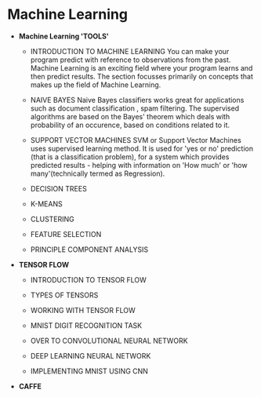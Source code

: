 # Machine Learning
- **Machine Learning 'TOOLS'**

    - INTRODUCTION TO MACHINE LEARNING
    You can make your program predict with reference to observations from the past. Machine Learning is an exciting field where your program learns and then predict results. The section focusses primarily on concepts that makes up the field of Machine Learning.  
      
    - NAIVE BAYES
      Naive Bayes classifiers works great for applications such as document classification , spam filtering. The supervised algorithms are based on the Bayes' theorem which deals with probability of an occurence, based on conditions related to it.
      
    - SUPPORT VECTOR MACHINES
      SVM or Support Vector Machines uses supervised learning method. It is used for 'yes or no' prediction (that is a classification problem), for a system which provides predicted results - helping with information on 'How much' or 'how many'(technically termed as Regression). 
      
    - DECISION TREES
      
    - K-MEANS
    
    - CLUSTERING
    
    - FEATURE SELECTION
      
    - PRINCIPLE COMPONENT ANALYSIS
      
    
- **TENSOR FLOW**
    - INTRODUCTION TO TENSOR FLOW
    
    - TYPES OF TENSORS 
    
    - WORKING WITH TENSOR FLOW
    
    - MNIST DIGIT RECOGNITION TASK
    
    - OVER TO CONVOLUTIONAL NEURAL NETWORK
    
    - DEEP LEARNING NEURAL NETWORK
    
    - IMPLEMENTING MNIST USING CNN
    
- **CAFFE**
